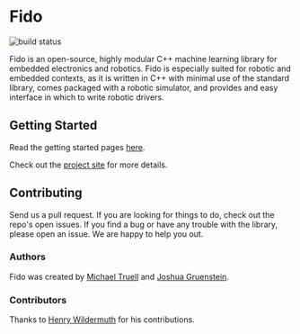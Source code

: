 # Fido

![build status](https://travis-ci.org/FidoProject/Fido.svg?branch=master)

Fido is an open-source, highly modular C++ machine learning library for embedded electronics and robotics. Fido is especially suited for robotic and embedded contexts, as it is written in C++ with minimal use of the standard library, comes packaged with a robotic simulator, and provides and easy interface in which to write robotic drivers.

## Getting Started
Read the getting started pages [here](./gettingStarted.md "Getting started").

Check out the [project site](http://fidoproject.github.io/) for more details.

## Contributing

Send us a pull request. If you are looking for things to do, check out the repo's open issues. If you find a bug or have any trouble with the library, please open an issue. We are happy to help you out.

### Authors

Fido was created by [Michael Truell](https://github.com/truell20) and [Joshua Gruenstein](https://github.com/joshuagruenstein).

### Contributors

Thanks to [Henry Wildermuth](https://github.com/FlyingGraysons) for his contributions.
